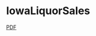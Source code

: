 # IowaLiquorSales

[PDF](https://github.com/JonathanAditia/IowaLiquorSales/IowaLiquorSales/blob/main/IowaLiquorSales.pdf)
